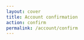 ```yaml
---
layout: cover
title: Account confirmation
action: confirm
permalink: /account/confirm
---
```


<div id="account-confirmation" class="loginbox text-center"></div>
